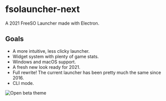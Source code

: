 # fsolauncher-next
A 2021 FreeSO Launcher made with Electron. 

## Goals
* A more intuitive, less clicky launcher.
* Widget system with plenty of game stats.
* Windows and macOS support.
* A fresh new look ready for 2021.
* Full rewrite! The current launcher has been pretty much the same since 2016.
* CLI mode.

![Open beta theme](https://i.imgur.com/3KvDTPG.png)
